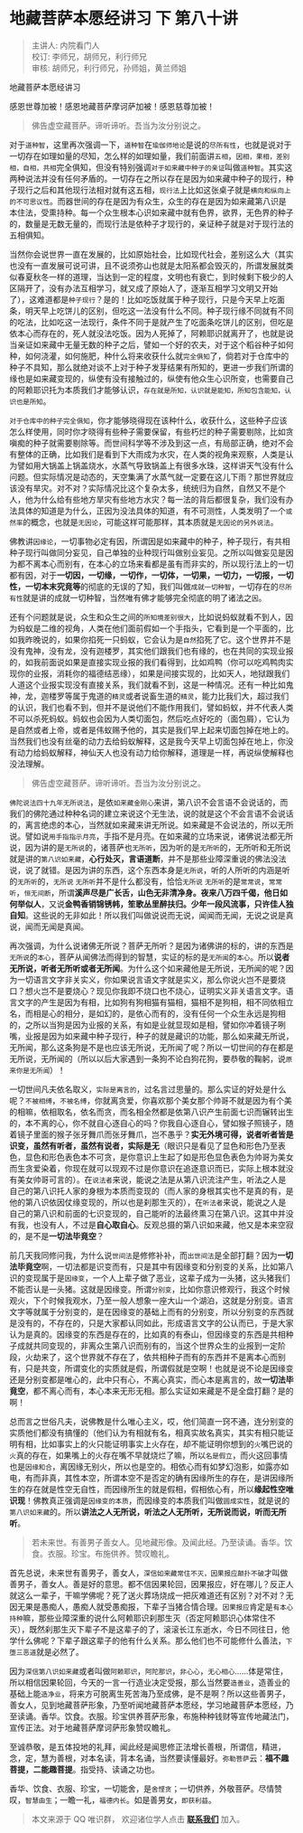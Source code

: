 # 地藏菩萨本愿经讲习 下 第八十讲

> 主讲人: 内院看门人 <br />
> 校订: 李师兄，胡师兄，利行师兄 <br />
> 审核: 胡师兄，利行师兄，孙师姐，黄兰师姐 <br />

地藏菩萨本愿经讲习

感恩世尊加被！感恩地藏菩萨摩诃萨加被！感恩慈尊加被！

> 佛告虚空藏菩萨。谛听谛听。吾当为汝分别说之。

对于`道种智`，这里再次强调一下，`道种智`在`瑜伽师地论`是说的`尽所有性`，也就是说对于一切存在如理如量的尽知，怎么样的如理如量，我们前面讲`五相`，`因相，果相，差别相，自相，共相`完全俱知，但没有特别强调`对于如来藏中种子的亲证`叫做`道种智`。其实这两种说法并没有任何矛盾的。一切存在之所以存在是因为如来藏中种子的现行，种子现行之后和其他现行法相对就有这五相，`现行法`上比如这张桌子就是`横向和纵向上的不可思议性`。而器世间的存在是因为有众生，众生的存在是因为如来藏第八识是本住法，受熏持种。每一个众生根本心识如来藏中就有色界，欲界，无色界的种子的，数量是无数无量的，而现行法是依种子才现行的，亲证种子就是对于现行法的五相俱知。

当然你会说世界一直在发展的，比如原始社会，比如现代社会，差别这么大（其实也没有一直发展可说可讲，且不说须弥山也就是太阳系都会毁灭的，所谓发展就类似春夏秋冬一样的道理，当达到一定的程度，文明也有衰亡，到时候剩下极少的人区隔开了，没有办法互相学习，就又成了原始人了，逐渐互相学习文明又开始了），这难道都是`种子现行`？是的！比如吃饭就属于种子现行，只是今天早上吃面条，明天早上吃饼儿的区别，但吃这一法没有什么不同。种子现行缘不同就有不同的吃法，比如吃这一法现行，条件不同于是就产生了吃面条吃饼儿的区别，但吃是依本心而存在的，死人就没法吃饭。因为人死掉了，阿赖耶识就离开了，也就是说当亲证如来藏中无量无数的种子之后，譬如一个好的农夫，对于这个稻谷种子如何种，如何浇灌，如何施肥，种什么将来收获什么就`完全俱知`了，倘若对于仓库中的种子不具知，那么就绝对谈不上对于种子发芽结果有所知的，更进一步我们所谓的缘也是如来藏变现的，纵使有没有接触过的，纵使有他众生心识所变，也需要自己的阿赖耶识托为本质我们才能够认识，`存在就是所知，认识就是能知，所知包含能知，认识也是所知`。

`对于仓库中的种子完全俱知`，你才能够晓得现在该种什么，收获什么，这些种子应该怎么样使用，同时你才晓得有些种子需要保留，有些朽烂的种子需要剔除，比如贪嗔痴的种子就需要剔除等。而世间科学等不涉及到这一点，有局部正确，绝对不会有整体的正确，比如我们是看到下大雨成为水灾，在人类的视角来观察，人类是认为譬如用大锅盖上锅盖烧水，水蒸气导致锅盖上有很多水珠，这样讲天气没有什么问题。但实际情况是动态的，天空集满了水蒸气就一定要在这儿下雨？那世界就应该没有旱灾。对不对？实际情况比这个复杂太多，统统归为自然，自然又不是个人，他为什么给有些地方旱灾有些地方水灾？每一法的背后都很复杂，我们没有办法具体的知道是为什么，正因为没法具体的知道，有不可测性，人类发明了一个`或然率`的概念，也就是`无因论`，可能这样可能那样，其本质就是`无因论的另外说法`。

佛教讲`因缘论`，一切事物必定有因，所谓因是如来藏中的种子，种子现行，有共相种子现行叫做同分妄见，自己单独的业种现行叫做别业妄见。之所以叫做妄见是因为都不离本心而别有，在本心的立场来看都是虽有而非实的，所以现行法上的一切都有因，对于**一切因，一切缘，一切作，一切体，一切果，一切力，一切报，一切性，一切本末究竟等**的彻底的无误的了知，我们叫做`成就一切种智`，一切存在的`尽所有性`就是讲的成就一切种智，当然唯有佛才能够完全彻底的明了诸法之`因`。

还有个问题就是说，众生和众生之间的`所知境差别很大`，比如说蚂蚁就看不到人，因为蚂蚁是二维的视角，人类在他们面前假如一个手指头，它看到是一个平面的，比如我昨晚说的，如果你掐死一只蚂蚁，它会认为是`自然`掐死了它。这个世界并不是没有鬼神，没有龙，没有迦楼罗，其实他们跟我们也有缘的，也在共同的实现业报的，如我前面说如果是直接实现业报的我们看得到，比如鸡鸭（你可以吃鸡鸭肉实现你的业报，消耗你的福德结恶缘），如果是间接实现的，比如天人，地狱跟我们人道这个业报实现没有直接关系，我们就看不到，这是一种情况。还有一种比如鬼神，龙，迦楼罗等属于鬼道的`精灵`或者说畜生道的`精灵`，能力比我们大，超过我们的认识，我们也看不到，但并不是说他们不能作用我们，譬如蚂蚁，并不代表人类不可以杀死蚂蚁。蚂蚁也会因为人类切面包，然后吃点好吃的（面包屑），它认为是自然或者上帝，或者是伟蚁赐予他的，其实是我们早上起来切面包掉在地上的。当然我们也没有丝毫的动力去给蚂蚁解释，这是我今天早上切面包掉在地上，你没有动力给蚂蚁解释，神仙天人也没有动力给你解释，道理是一样，再说纵使解释也没法理解。

> 佛告虚空藏菩萨。谛听谛听。吾当为汝分别说之。

`佛陀说法四十九年无所说法`，是依`如来藏金刚心`来讲，第八识不会言语不会说话的，而我们的佛陀通过种种名词的建立来说这个无生法，说的就是这个不会言语不会说话的，离言绝虑的本心，当然就如来藏来讲无所说。如来藏是不会说法的，所以无所说。譬如说`用手指指示月亮`，手指不是月亮。在如来藏的立场来说，诸佛说法都无所说，因为讲的是`无所说`的，诸菩萨也`无所听`，因为听的是`无所听`的，无所听和无所说就是讲的`第八识如来藏`，**心行处灭，言语道断**，并不是那些业障深重说的佛法没法说，说了就错。是因为讲的东西，这个东西本身是`无所说`，听的人所听的内涵是听的`无所听`的，`无所说` `无所听`并不是什么都没有，恰恰`无所说` `无所听`的是`常常说`，`常常听`，`恒无间断`，所谓**溪声尽是广长舌，山色无非清净身。夜来八万四千偈，他日如何举似人**，又说**金鸭香销锦锈帏，笙歌丛里醉扶归。少年一段风流事，只许佳人独自知**。这些说的无非如此！所以我们叫做说说而无说，闻闻而无闻，无说之说是真说，闻而无闻是真闻。

再次强调，为什么说诸佛无所说？菩萨无所听？是因为诸佛讲的标的，讲的东西是`无所说`的`本心`，菩萨从闻佛法而得到的智慧，实证的标的是`无所闻`的`本心`。所以**说者无所说，听者无所听或者无所闻**。为什么这个如来藏他是无所说，无所闻的呢？因为一切语言文字非关实义，你如果说言语文字就是实义，那么你说火岂不是要烧口？想火岂不是要烧心？现见你我即不烧口也不烧心，证明实义非关语言文字。语言文字的产生是因为有相，比如狗有狗相猫有猫相，猫相不是狗相，相不同依相立名，而相是心的相分，是如幻的，是依心而有的，没有任何一个众生永远是狗相的，之所以当狗是因为业报的关系，有如是业就显现如是相，譬如你冲着镜子咧嘴，业报是因为如来藏中种子现行，种子的就是藏识的功能，那么如来藏无所说，无所闻，那么这条狗是不是也应该无所说，无所闻了呢？所以一切世间的存在都是无所说，无所闻的（所以以后大家遇到一条狗不论白狗花狗，要恭敬的鞠躬，说`原来你是无所闻`）！

一切世间凡夫依名取义，`实际是离言的`，过名言过思量的。那么实证的好处是什么呢？`不被相缚`，`不被名缚`，你就离贪爱，你喜欢那个美女那个帅哥不就是因为有个美的相嘛，依相取名，依名而贪，而名相全然都是依第八识产生前面七识而辗转出生的，本不离的心，你不就自心逐自心的吗？你我自心逐自心，譬如猴子照镜子，随着镜子里面的猴子张牙舞爪而张牙舞爪，岂不愚乎？**实无外境可得，说者听者皆是识变，虽然有听者，虽然有说者，实际是无**（眼识只是看见了显色和形色乃至表色，显色和形色表色本不可贪，是你意识上生起了如是形色显色表色为帅哥为美女而生贪爱染着，你现在就可以现观不过是你意识在追逐意识而已，实际上根本就没有美女帅哥可言的）。在`说法者`来说，能说之法是从第八识流注产生，听法之人是自己的第八识托人家的身根为本质而变现的（而人家的身根其实也不是真的有，是他的第八识依因仗缘变现的，所以也是刹那生灭的），在`听法者`来说，能说之人是自己的第八识和前面的七识变现的，自己能听的法最终熏习在第八识。这其中并没有我，也没有人，不过是**自心取自心**。反观总摄的第八识如来藏，他又是本来空寂的，是不是**一切法毕竟空**？

前几天我同修问我，为什么说`世间法`是修修补补，而`出世间法`是全部打翻？因为**一切法毕竟空**啊，一切法都是识变而有，只是其中有因缘变和分别变的关系，比如第八识的变现属于是`因缘变`，一个人上辈子做了恶业，这辈子成为一头猪，这头猪我们不能否认是一头猪。这就是因缘变。所谓`分别变`，比如你意识修观行，我这个时候观火，下个时候我观水，乃至一般人想象一座大山一个湖泊，这就是分别变。语言文字等就属于分别变的，是在因缘变的基础上而有的分别变，所以分别变的东西就是没有的，不存在的，只是大家都认同如此，形成语言文字的公认而已，于是大家认为是真的。因缘变的东西是存在的，比如真的有泰山，但因缘变的东西是共相种子成就共同变现的，非离众生第八识而别有的，当这个世界众生的业报到一定阶段，火劫来了，这个世界就不存在了，依共相种子而有的东西并不是离本心而别有，只是共变，所谓变化的实质就是假，所谓假就是空啊！也就是说不论是因缘变还是分别变都是唯心的，此中只有心，不离心真实，而心本是离言的，故**一切法毕竟空**，都不离心而有，本心本来无形无相。那么实证如来藏是不是全盘打翻？是的啊！

总而言之世俗凡夫，说佛教是什么唯心主义，哎，他们简直一窍不通，连分别变的实质他们都没有搞懂的（他们认为有相就有名，相真实故名真实，其实有相只能证明有相，比如事实上的火只能证明事实上火存在，却不能证明你想到的`火`嘴巴说的`火`真的存在，如果嘴上的火存在嘴不早就烧烂了嘛，所以`名是假立`，而火这回事情也是`因缘和合`，离因缘无别火，所以也是空的。相依心而有如梦幻泡影，如露亦如电，有而非真，其性本空，所谓本空不是否定的确有因缘所生的存在，是讲因缘所生的存在就是性空无自性，而因缘所生的就是假相，假相依心有，所以**缘起性空唯识现**！佛教真正强调是`因缘变的本质`，而因缘变的本质我们叫做`圆成实性`，就是说的`第八识如来藏`的。所以**讲法之人无所说，听法之人无所听，无所说而说，听而无所听**。

> 若未来世。有善男子善女人。见地藏形像。及闻此经。乃至读诵。香华。饮食。衣服。珍宝。布施供养。赞叹瞻礼。

首先总说，未来世有善男子，善女人，`深信如来藏常住不灭，因果报应颠扑不破`才叫做善男子，善女人。善是好的意思。都不信因果轮回，因果报应，好在哪儿？反正人就这么一辈子，干嘛学佛呢？死了送火葬场烧成一把灰难道还有区别？对不对？无因无果是愚痴人，愚痴人就受愚痴报，下辈子当猪合情合理。`因果报应`肯定是`有本心持种`嘛，那些业障深重的说什么阿赖耶识刹那生灭（否定阿赖耶识心体常住不灭），既然刹那生灭下辈子不是这辈子的了，滚滚长江东逝水，今日不同往日，他学什么佛呢？下辈子跟这辈子的他有什么关系。那么他们也不可能修什么善法，`下堕三恶道`就是必然了。

因为`深信第八识如来藏`或者叫做`阿赖耶识`，`阿陀那识`，`非心心`，`无心相心`……体是常住，所以相信因果轮回，今天的一言一行造业决定受报，那么当然要`造善业`，造善业的基础上能`造净业`，将来方可脱离生死苦海乃至成佛，是不是啊？所以这些善男子，善女人，见到地藏菩萨形象，乃至听闻地藏菩萨本愿经，学习地藏菩萨本愿经，乃至读诵。香华。饮食。衣服。珍宝供养菩萨形象，布施种种钱财等宣传地藏法门，宣传正法。对于地藏菩萨摩诃萨形象赞叹瞻礼。

至诚恭敬，是五体投地的礼拜，闻此经是闻思修正法增长善根，所谓信，精进，念，定，慧为善根，对本名读，背本名诵，当然要读懂最好。`弥勒菩萨`云：**福不趣菩提，二能趣菩提**。指受持、读诵之功也。

香华、饮食、衣服、珍宝，一切能舍，是`舍悭贪`；一切供养，外敬菩萨。尽情赞叹，`智慧由生`；一瞻一礼，`福德内长`。如是善男女，`即获利益`。

> 本文来源于 QQ 唯识群， 欢迎诸位学人点击 **[联系我们](https://mp.weixin.qq.com/s/lZCfWjmLjgNR165Tx4_bCQ)** 加入。
